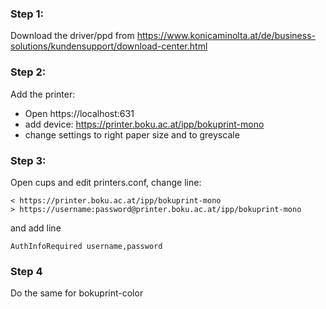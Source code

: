 
### Step 1:

Download the driver/ppd from https://www.konicaminolta.at/de/business-solutions/kundensupport/download-center.html

### Step 2:

Add the printer:

- Open https://localhost:631
- add device: https://printer.boku.ac.at/ipp/bokuprint-mono
- change settings to right paper size and to greyscale

### Step 3:

Open cups and edit printers.conf, change line:

```
< https://printer.boku.ac.at/ipp/bokuprint-mono
> https://username:password@printer.boku.ac.at/ipp/bokuprint-mono
```

and add line

```
AuthInfoRequired username,password
```

### Step 4

Do the same for bokuprint-color
